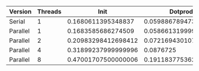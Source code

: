 | Version  | Threads |         Init        |       Dotprod        |         User        |         Sys         |       Elapsed       |      Speedup       |      Efficiency     |
|----------|---------|---------------------|----------------------|---------------------|---------------------|---------------------|--------------------|---------------------|
|  Serial  |    1    |  0.1680611395348837 | 0.059886789473684206 | 0.13420192307692308 | 0.10594897959183673 | 0.24135227272727275 |        1.0         |         1.0         |
| Parallel |    1    |  0.1683585686274509 | 0.058661319999999996 | 0.13239252336448598 | 0.10736893203883496 | 0.24053535353535355 | 1.0033962541468946 |  1.0033962541468946 |
| Parallel |    2    | 0.20983298412698412 | 0.07216943010752688  | 0.17989423076923078 | 0.13566981132075473 |  0.1580188679245283 | 1.5273636363636365 |  0.7636818181818182 |
| Parallel |    4    | 0.31899237999999996 |      0.0876725       |  0.3022181818181818 | 0.18848571428571428 | 0.12277777777777778 | 1.9657651172357056 |  0.4914412793089264 |
| Parallel |    8    | 0.47001707500000006 | 0.19118377536231884  |  0.6039824561403507 | 0.27431372549019606 | 0.11239516129032262 | 2.1473546543862962 | 0.26841933179828703 |